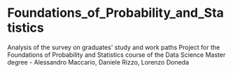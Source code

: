 # Foundations_of_Probability_and_Statistics
Analysis of the survey on graduates' study and work paths Project for the Foundations of Probability and Statistics course of the Data Science Master degree - Alessandro Maccario, Daniele Rizzo, Lorenzo Doneda

